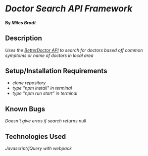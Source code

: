 # _Doctor Search API Framework_

#### By _**Miles Bradt**_

## Description

_Uses the [BetterDoctor API](https://developer.betterdoctor.com/) to search for doctors based off common symptoms or name of doctors in local area_

## Setup/Installation Requirements

* _clone repository_
* _type "npm install" in terminal_
* _type "npm run start" in terminal_

## Known Bugs

_Doesn't give erros if search returns null_

## Technologies Used

_Javascript/jQuery with webpack_
